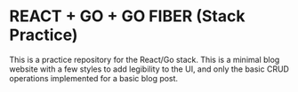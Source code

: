 # REACT + GO + GO FIBER (Stack Practice)

This is a practice repository for the React/Go stack. This is a minimal blog website with a few styles to add legibility to the UI, and only the basic CRUD operations implemented for a basic blog post.